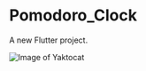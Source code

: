 # Pomodoro_Clock

A new Flutter project.

![Image of Yaktocat](https://octodex.github.com/images/yaktocat.png)
